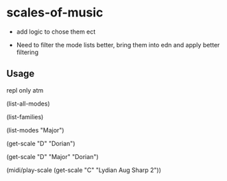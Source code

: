 # scales-of-music
  
 - add logic to chose them ect

- Need to filter the mode lists better, bring them into edn and apply better filtering

## Usage

   repl only atm

  (list-all-modes)

  (list-families)

  (list-modes "Major")

  (get-scale "D" "Dorian")

  (get-scale "D" "Major" "Dorian")

  (midi/play-scale (get-scale "C" "Lydian Aug Sharp 2"))
